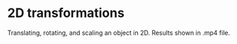 # 2D transformations

Translating, rotating, and scaling an object in 2D.
Results shown in .mp4 file.